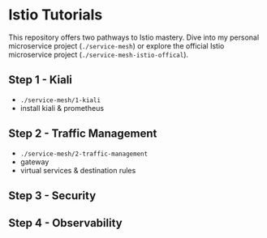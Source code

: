 # Istio Tutorials
This repository offers two pathways to Istio mastery. Dive into my personal microservice project (`./service-mesh`) or explore the official Istio microservice project (`./service-mesh-istio-offical`).


## Step 1 - Kiali
- `./service-mesh/1-kiali`
- install kiali & prometheus

## Step 2 - Traffic Management
- `./service-mesh/2-traffic-management`
- gateway
- virtual services & destination rules

## Step 3 - Security

## Step 4 - Observability
